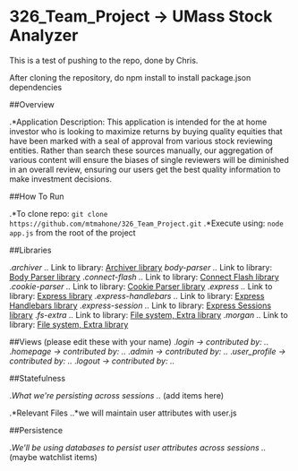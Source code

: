 # 326_Team_Project -> UMass Stock Analyzer


This is a test of pushing to the repo, done by Chris.

After cloning the repository, do npm install to install package.json dependencies

##Overview

.*Application Description: This application is intended for the at home investor who is looking to maximize returns by buying quality equities that have been marked with a seal of approval from various stock reviewing entities. Rather than search these sources manually, our aggregation of various content will ensure the biases of single reviewers will be diminished in an overall review, ensuring our users get the best quality information to make investment decisions.

##How To Run

.*To clone repo: `git clone https://github.com/mtmahone/326_Team_Project.git`
.*Execute using: `node app.js` from the root of the project

##Libraries

.*archiver
..* Link to library: [Archiver library](https://github.com/archiverjs/node-archiver)
*body-parser
..* Link to library: [Body Parser library](https://github.com/expressjs/body-parser)
.*connect-flash
..* Link to library: [Connect Flash library](https://github.com/jaredhanson/connect-flash)
.*cookie-parser
..* Link to library: [Cookie Parser library](https://github.com/expressjs/cookie-parser)
.*express
..* Link to library: [Express library](https://github.com/strongloop/express)
.*express-handlebars
..* Link to library: [Express Handlebars library](https://github.com/ericf/express-handlebars)
.*express-session
..* Link to library: [Express Sessions library](https://github.com/expressjs/session)
.*fs-extra
..* Link to library: [File system, Extra library](https://github.com/jprichardson/node-fs-extra)
.*morgan
..* Link to library: [File system, Extra library](https://github.com/expressjs/morgan)


##Views
(please edit these with your name)
.*login -> contributed by:
..*
.*homepage -> contributed by:
..*
.*admin -> contributed by:
..*
.*user_profile -> contributed by:
..*
.*logout -> contributed by:
..*


##Statefulness

.*What we're persisting across sessions
..* (add items here)

.*Relevant Files
..*we will maintain user attributes with user.js

##Persistence

.*We'll be using databases to persist user attributes across sessions
..*(maybe watchlist items)